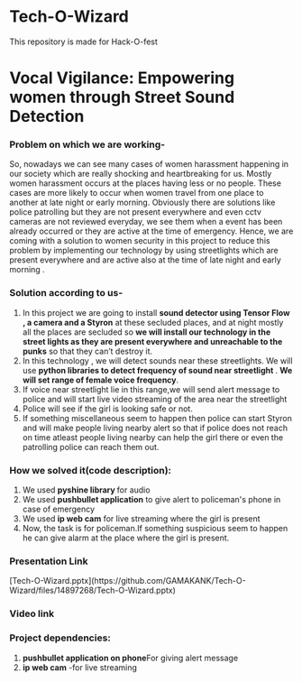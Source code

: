 # Tech-O-Wizard
This repository is made for Hack-O-fest<br>
<h1>Vocal Vigilance: Empowering women through Street Sound Detection  </h1>                    


<h3>Problem on which we are working- </h3>
So, nowadays we can see many cases of women harassment happening in our society which are really shocking and heartbreaking for us. Mostly women harassment occurs at the places having less or no people. 
These cases are more likely to occur when women travel from one place to another at late night or early morning. Obviously there are solutions like police patrolling but they are not present everywhere and even cctv cameras are not reviewed everyday, we see them when a event has been already occurred or they are active  at the time of  emergency.
Hence, we are coming with a solution to women security in this project to reduce this problem by implementing our technology by using streetlights which are present everywhere and are active also at the time of late night and early morning .<br>


<h3>Solution according to us-</h3>
<ol>
<li>In this project we are going to install <b>sound detector using Tensor Flow , a camera and a Styron</b> at these secluded places, and at night mostly all the places are secluded so <b> we will install our technology in the street lights as they are  present everywhere and unreachable to the punks</b> so that they can’t destroy it.<br></li>

<li>In this technology , we will detect sounds  near these streetlights. We will use <b> python libraries to detect frequency of sound  near streetlight </b>. <b>We will set range of female voice frequency</b>.</li>

<li>If voice near streetlight lie in this range,we will send alert message to police and will start live video streaming of the area near the streetlight</li>

<li>Police will see if the girl is looking safe or not.</li>

<li>If something miscellaneous seem to happen then police can  start Styron and will make people living nearby  alert so that if police does not reach on time atleast people living nearby can help the girl there or even the patrolling police can reach them out.</li>
</ol>

<h3>How we solved it(code description):</h3>
<ol>
  <li>We used <b>pyshine library </b>for audio</li>
  <li>We used <b>pushbullet application</b> to give alert to policeman's phone in case of emergency</li>
  <li>We used <b>ip web cam</b> for live streaming where the girl is present </li>
  <li>Now, the task is for policeman.If something suspicious seem to happen he can give alarm at the place where the girl is present.</li>
</ol>


<h3>Presentation Link</h3>
[Tech-O-Wizard.pptx](https://github.com/GAMAKANK/Tech-O-Wizard/files/14897268/Tech-O-Wizard.pptx)
<h3>Video link</h3>
<h3>Project dependencies:</h3>
<ol>
  <li><b>pushbullet application on phone</b>For giving alert message</li>
  <li><b>ip web cam</b> -for live streaming </li>
</ol>



